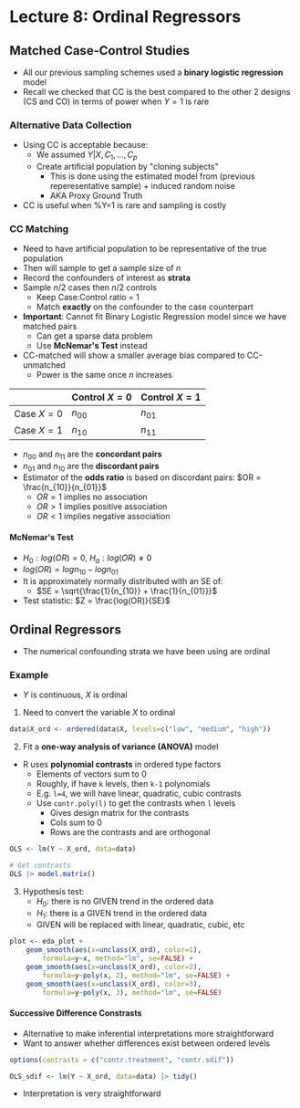 # Lecture 8: Ordinal Regressors

## Matched Case-Control Studies

- All our previous sampling schemes used a **binary logistic regression** model
- Recall we checked that CC is the best compared to the other 2 designs (CS and CO) in terms of power when $Y=1$ is rare

### Alternative Data Collection

- Using CC is acceptable because:
  - We assumed $Y|X, C_1, ..., C_p$
  - Create artificial population by "cloning subjects"
    - This is done using the estimated model from (previous reperesentative sample) + induced random noise
    - AKA Proxy Ground Truth
- CC is useful when %Y=1 is rare and sampling is costly

### CC Matching

- Need to have artificial population to be representative of the true population
- Then will sample to get a sample size of $n$
- Record the confounders of interest as **strata**
- Sample $n/2$ cases then $n/2$ controls
  - Keep Case:Control ratio = 1
  - Match **exactly** on the confounder to the case counterpart
- **Important**: Cannot fit Binary Logistic Regression model since we have matched pairs
  - Can get a sparse data problem
  - Use **McNemar's Test** instead
- CC-matched will show a smaller average bias compared to CC-unmatched
  - Power is the same once $n$ increases

|            | Control $X=0$ | Control $X=1$ |
| ---------- | ------------- | ------------- |
| Case $X=0$ | $n_{00}$      | $n_{01}$      |
| Case $X=1$ | $n_{10}$      | $n_{11}$      |

- $n_{00}$ and $n_{11}$ are the **concordant pairs**
- $n_{01}$ and $n_{10}$ are the **discordant pairs**
- Estimator of the **odds ratio** is based on discordant pairs: $OR = \frac{n_{10}}{n_{01}}$
  - $OR = 1$ implies no association
  - $OR > 1$ implies positive association
  - $OR < 1$ implies negative association

#### McNemar's Test

- $H_0: log(OR) = 0$, $H_a: log(OR) \neq 0$
- $log(OR) = log{n_{10}} - log{n_{01}}$
- It is approximately normally distributed with an SE of:
  - $SE = \sqrt{\frac{1}{n_{10}} + \frac{1}{n_{01}}}$
- Test statistic: $Z = \frac{log(OR)}{SE}$

## Ordinal Regressors

- The numerical confounding strata we have been using are ordinal

### Example

- $Y$ is continuous, $X$ is ordinal

1. Need to convert the variable $X$ to ordinal

```R
data$X_ord <- ordered(data$X, levels=c("low", "medium", "high"))
```

2. Fit a **one-way analysis of variance (ANOVA)** model

- R uses **polynomial contrasts** in ordered type factors
  - Elements of vectors sum to 0
  - Roughly, if have `k` levels, then `k-1` polynomials
  - E.g. `l=4`, we will have linear, quadratic, cubic contrasts
  - Use `contr.poly(l)` to get the contrasts when `l` levels
    - Gives design matrix for the contrasts
    - Cols sum to 0
    - Rows are the contrasts and are orthogonal

```R
OLS <- lm(Y ~ X_ord, data=data)

# Get contrasts
OLS |> model.matrix()
```

3. Hypothesis test:
   - $H_0$: there is no GIVEN trend in the ordered data
   - $H_1$: there is a GIVEN trend in the ordered data
   - GIVEN will be replaced with linear, quadratic, cubic, etc

```R
plot <- eda_plot +
    geom_smooth(aes(x=unclass(X_ord), color=1),
        formula=y~x, method="lm", se=FALSE) +
    geom_smooth(aes(x=unclass(X_ord), color=2),
        formula=y~poly(x, 2), method="lm", se=FALSE) +
    geom_smooth(aes(x=unclass(X_ord), color=3),
        formula=y~poly(x, 3), method="lm", se=FALSE)
```

#### Successive Difference Constrasts

- Alternative to make inferential interpretations more straightforward
- Want to answer whether differences exist between ordered levels

```R
options(contrasts = c("contr.treatment", "contr.sdif"))

OLS_sdif <- lm(Y ~ X_ord, data=data) |> tidy()
```

- Interpretation is very straightforward
